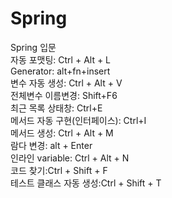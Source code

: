 # Spring
Spring 입문
<br>
자동 포맷팅:  Ctrl + Alt + L<br>
Generator: alt+fn+insert<br>
변수 자동 생성: Ctrl + Alt + V<br>
전체변수 이름변경: Shift+F6 <br>
최근 목록 상태창: Ctrl+E<br>
메서드 자동 구현(인터페이스): Ctrl+I <br>
메서드 생성: Ctrl + Alt + M <br>
람다 변경: alt + Enter <br>
인라인 variable: Ctrl + Alt + N <br>
코드 찾기:Ctrl + Shift + F<br>
테스트 클래스 자동 생성:Ctrl + Shift + T<br>
